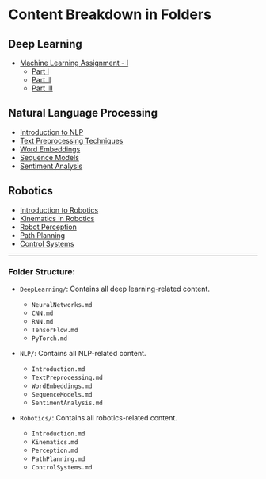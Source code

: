 # Content Breakdown in Folders

## Deep Learning

- [Machine Learning Assignment - I](./masters_first_semester/deep_learning_course)
  - [Part I](./deep_learning_course/assignment_01/part_a/README.md)
  - [Part II](./deep_learning_course/assignment_01/part_b/README.md)
  - [Part III](./deep_learning_course/assignment_01/part_c/README.md)
  
## Natural Language Processing

- [Introduction to NLP](./NLP/Introduction.md)
- [Text Preprocessing Techniques](./NLP/TextPreprocessing.md)
- [Word Embeddings](./NLP/WordEmbeddings.md)
- [Sequence Models](./NLP/SequenceModels.md)
- [Sentiment Analysis](./NLP/SentimentAnalysis.md)

## Robotics

- [Introduction to Robotics](./Robotics/Introduction.md)
- [Kinematics in Robotics](./Robotics/Kinematics.md)
- [Robot Perception](./Robotics/Perception.md)
- [Path Planning](./Robotics/PathPlanning.md)
- [Control Systems](./Robotics/ControlSystems.md)

---

### Folder Structure:

- `DeepLearning/`: Contains all deep learning-related content.
  - `NeuralNetworks.md`
  - `CNN.md`
  - `RNN.md`
  - `TensorFlow.md`
  - `PyTorch.md`

- `NLP/`: Contains all NLP-related content.
  - `Introduction.md`
  - `TextPreprocessing.md`
  - `WordEmbeddings.md`
  - `SequenceModels.md`
  - `SentimentAnalysis.md`

- `Robotics/`: Contains all robotics-related content.
  - `Introduction.md`
  - `Kinematics.md`
  - `Perception.md`
  - `PathPlanning.md`
  - `ControlSystems.md`
